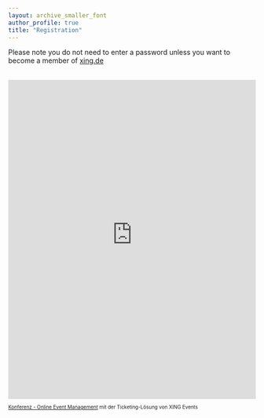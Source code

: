 ```yaml
---
layout: archive_smaller_font
author_profile: true
title: "Registration"
---
```


Please note you do not need to enter a password unless you want to become a member of <a href="https://www.xing.com/" target="_top">xing.de</a>

<br/>

<script type="text/javascript" src="https://SSBSE-2017-modules.xing-events.com/resources/js/amiandoExport.js"></script><iframe src="https://SSBSE-2017-modules.xing-events.com/SSBSE-2017.html?viewType=iframe&distributionChannel=CHANNEL_IFRAME&useDefaults=false&resizeIFrame=true" frameborder="0" width="100%" height="650px" id="_amiandoIFrame3091177"><p>This page requires frames to be activated with your browser</p><p>Please try XING Events <a href="https://www.xing-events.com">online registration</a> today.</p></iframe><p style="text-align: left; font-size:10px;"><a href="https://www.xing-events.com?viralRefId=SSBSE-2017&utm_campaign=ev-SSBSE-2017&utm_medium=viral&utm_source=EventWebsite&utm_content=TextLinkBottom&utm_term=text-link" target="_blank" alt="Konferenz - Online Event Management" title="Konferenz - Online Event Management" >Konferenz - Online Event Management</a> mit der Ticketing-Lösung von XING Events</p>
